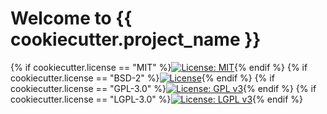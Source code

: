 # Welcome to {{ cookiecutter.project_name }}

{% if cookiecutter.license == "MIT" %}[![License: MIT](https://img.shields.io/badge/License-MIT-yellow.svg)](https://opensource.org/licenses/MIT){% endif %}
{% if cookiecutter.license == "BSD-2" %}[![License](https://img.shields.io/badge/License-BSD%202--Clause-orange.svg)](https://opensource.org/licenses/BSD-2-Clause){% endif %}
{% if cookiecutter.license == "GPL-3.0" %}[![License: GPL v3](https://img.shields.io/badge/License-GPLv3-blue.svg)](https://www.gnu.org/licenses/gpl-3.0){% endif %}
{% if cookiecutter.license == "LGPL-3.0" %}[![License: LGPL v3](https://img.shields.io/badge/License-LGPL%20v3-blue.svg)](https://www.gnu.org/licenses/lgpl-3.0){% endif %}
